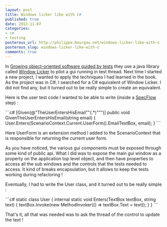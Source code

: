 ```yaml
---
layout: post
title: Windows licker like with C#
published: true
date: 2012-11-07
categories:
- c#
- testing
posterous_url: http://philippe.bourgau.net/windows-licker-like-with-c
posterous_slug: windows-licker-like-with-c
comments: true
---
```

<p>In <a href="http://www.growing-object-oriented-software.com/">Growing object-oriented software guided by tests</a>&nbsp;they use a java library called <a href="http://code.google.com/p/windowlicker/">Window Licker</a>&nbsp;to pilot a gui running in&nbsp;test thread. Next time I started a new project, I&nbsp;wanted to apply the techniques I had learned in the book. As the project was in C#, I searched for a C# equivalent of Window Licker. I did not find any, but it turned out to be really simple to create an equivalent.</p>
<p>Here is the user test code I wanted to be able to write (inside a <a href="http://www.specflow.org">SpecFlow</a> step) :</p>
<p>
```c#
[Given(@"TheUserEntersHisEmail""(.*)""")]
public void GivenTheUserEntersHisEmail(string email)
{
  User.Enters(ScenarioContext.Current.UserForm().EmailTextBox, email);
}
```
</p>
<p>Here UserForm is an extension method I added to the ScenarioContext that is responsible for returning the current user form.</p>
<p>As you have noticed, the various gui components must be&nbsp;exposed through some kind of public api. What I did was to expose the main gui window as a property on the application top level object, and then have properties to access all the sub windows and the controls that the tests needed to access. It kind of breaks encapsulation, but it allows to keep the tests working during refactoring !</p>
<p>Eventually, I had to write the User class, and it turned out to be really simple :</p>
<p>
```c#
static class User
{
  internal static void Enters(TextBox textBox, string text)
  {
    textBox.Invoke(new MethodInvoker(() => textBox.Text = text));
  }
}
```
</p>
<p>That's it, all that was needed was to ask the thread of the control to update the text !</p>

